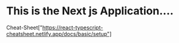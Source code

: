 # This is the Next js Application....



Cheat-Sheet["https://react-typescript-cheatsheet.netlify.app/docs/basic/setup"]


